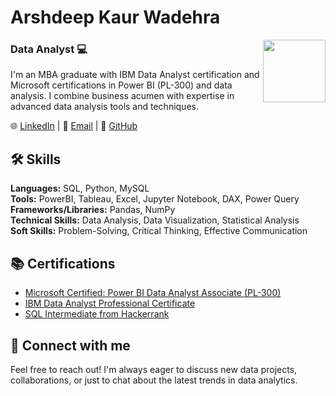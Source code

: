 # Arshdeep Kaur Wadehra 

<img align="right" src="https://media.giphy.com/media/M9gbBd9nbDrOTu1Mqx/giphy.gif" width="100"/>

### Data Analyst 💻

I'm an MBA graduate with IBM Data Analyst certification and Microsoft certifications in Power BI (PL-300) and data analysis. I combine business acumen with expertise in advanced data analysis tools and techniques. 

🌐 [LinkedIn](https://www.linkedin.com/in/wadehrarsh/) | 📧 [Email](mailto:hello@arshdeepkaur.in) | 🐙 [GitHub](https://github.com/wadehrarsh)

## 🛠️ Skills

**Languages:** SQL, Python, MySQL  
**Tools:** PowerBI, Tableau, Excel, Jupyter Notebook, DAX, Power Query  
**Frameworks/Libraries:** Pandas, NumPy  
**Technical Skills:** Data Analysis, Data Visualization, Statistical Analysis  
**Soft Skills:** Problem-Solving, Critical Thinking, Effective Communication

## 📚 Certifications

- [Microsoft Certified: Power BI Data Analyst Associate (PL-300) ](https://learn.microsoft.com/en-us/users/ArshdeepWadehra-7260/credentials/1C87B64A53668D8?ref=https%3A%2F%2Fwww.canva.com%2F)
- [IBM Data Analyst Professional Certificate](https://www.coursera.org/account/accomplishments/specialization/XDUT5PEXU357)
- [SQL Intermediate from Hackerrank](https://www.hackerrank.com/certificates/821897a92c52)

## 🤝 Connect with me
Feel free to reach out! I'm always eager to discuss new data projects, collaborations, or just to chat about the latest trends in data analytics.
